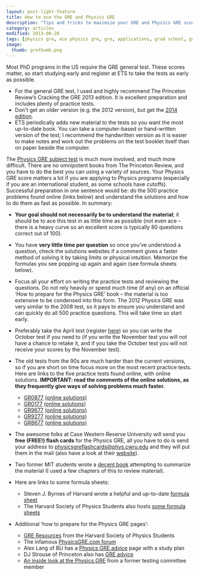 ```yaml
---
layout: post-light-feature
title: How to ace the GRE and Physics GRE
description: "Tips and tricks to maximize your GRE and Physics GRE scores."
category: articles
modified: 2013-08-28
tags: [physics gre, ace physics gre, gre, applications, grad school, grad school applications, science, physics phd]
image:
  thumb: grethumb.png
---
```


Most PhD programs in the US require the GRE general test. These scores matter, so start studying early and register at ETS to take the tests as early as possible.

* For the general GRE test, I used and highly recommend The Princeton Review’s Cracking the GRE 2013 edition. It is excellent preparation and includes plenty of practice tests. 
* Don't get an older version (e.g. the 2012 version), but get the [2014 edition](http://www.amazon.com/Cracking-Practice-Edition-Graduate-Preparation/dp/0307945634).
* ETS periodically adds new material to the tests so you want the most up-to-date book. You can take a computer-based or hand-written version of the test; I recommend the handwritten version as it is easier to make notes and work out the problems on the test booklet itself than on paper beside the computer.


The [Physics GRE subject test](http://www.ets.org/gre/subject/about/content/physics) is much more involved, and much more difficult. There are no omnipotent books from The Princeton Review, and you have to do the best you can using a variety of sources. Your Physics GRE score matters a lot if you are applying to Physics programs (especially if you are an international student, as some schools have cutoffs). Successful preparation in one sentence would be: do the 500 practice problems found online (links below) and understand the solutions and how to do them as fast as possible. In summary:

* **Your goal should not necessarily be to understand the material**; it should be to ace this test in as little time as possible (not even ace – there is a heavy curve so an excellent score is typically 80 questions correct out of 100).
* You have **very little time per question** so once you’ve understood a question, check the solutions websites if a comment gives a faster method of solving it by taking limits or physical intuition. Memorize the formulas you see popping up again and again (see formula sheets below).
* Focus all your effort on writing the practice tests and reviewing the questions. Do not rely heavily or spend much time (if any) on an official ‘How to prepare for the Physics GRE’ book – the material is too extensive to be condensed into this form.
The 2012 Physics GRE was very similar to the 2008 test, so it pays to ensure you understand and can quickly do all 500 practice questions. This will take time so start early.
* Preferably take the April test (register [here](http://www.ets.org/gre/subject/about/content/physics)) so you can write the October test if you need to (if you write the November test you will not have a chance to retake it, and if you take the October test you will not receive your scores by the November test).
* The old tests from the 90s are much harder than the current versions, so if you are short on time focus more on the most recent practice tests.
Here are links to the five practice tests found online, with online solutions. **IMPORTANT: read the comments of the online solutions, as they frequently give ways of solving problems much faster.**

	* [GR0877](https://www.ets.org/s/gre/pdf/practice_book_physics.pdf) [(online solutions)](http://physicsworks.wordpress.com/2011/07/16/gr0877-solutions/)
	* [GR0177](http://www.physics.ohio-state.edu/undergrad/greStuff/exam_GR0177.pdf) [(online solutions)](http://grephysics.net/ans/all-solutions_list.php)
	* [GR9677](http://www.physics.ohio-state.edu/undergrad/greStuff/exam_GR9677.pdf) [(online solutions)](http://grephysics.net/ans/all-solutions_list.php)
	* [GR9277](http://www.physics.ohio-state.edu/undergrad/greStuff/exam_GR9277.pdf) [(online solutions)](http://grephysics.net/ans/all-solutions_list.php)
	* [GR8677](http://www.physics.ohio-state.edu/undergrad/greStuff/exam_GR8677.pdf) [(online solutions)](http://grephysics.net/ans/all-solutions_list.php)

* The awesome folks at Case Western Reserve University will send you **free (FREE!) flash cards** for the Physics GRE, all you have to do is send your address to [physicsgreflashcards@phys.cwru.edu](mailto:physicsgreflashcards@phys.cwru.edu) and they will put them in the mail (also have a look at their [website](http://www.phys.cwru.edu/flashCards/)).

* Two former MIT students wrote a [decent book](http://www.amazon.com/gp/product/1479274631/) attempting to summarize the material (I used a few chapters of this to review material).
* Here are links to some formula sheets:
	* Steven J. Byrnes of Harvard wrote a helpful and  up-to-date [formula sheet](http://sjbyrnes.com/studysheet.pdf)
	* The Harvard Society of Physics Students also hosts [some formula sheets](http://www.hcs.harvard.edu/~physics/wp-content/uploads/2013/02/GRE-notes.pdf)
* Additional ‘how to prepare for the Physics GRE pages’:
	* [GRE Resources](http://www.hcs.harvard.edu/~physics/gre-resources/) from the Harvard Society of Physics Students
	* The infamous [PhysicsGRE.com forum](http://www.physicsgre.com/)
	* Alex Lang of BU has a [Physics GRE advice](http://www.alexhunterlang.com/physics-gre) page with a study plan
	* DJ Strouse of Princeton also has [GRE advice](http://djstrouse.com/guide-to-applying-to-us-science-phd-programs-and-fellowships/)
	* [An inside look at the Physics GRE](http://blogs.discovermagazine.com/cosmicvariance/2009/10/22/an-inside-look-at-the-physics-gre/) from a former testing committee member

